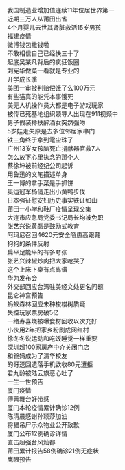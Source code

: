 我国制造业增加值连续11年位居世界第一  
近期三万人从莆田出省  
4个月婴儿去世其肾脏救活15岁男孩  
福建疫情  
微博钱包撒钱啦  
不敢相信自己已经快三十了  
起底吴某凡背后的疯狂饭圈  
刘宪华做菜一看就是专业的  
开学成长季  
美团一审被判赔偿饿了么100万元  
有些猫真的能凭本事饿死  
美无人机操作员大都是电子游戏玩家  
被传已死基地组织领导人出现在911视频中  
男子假装搀扶醉酒女突然强吻  
5岁娃走失原是去多位邻居家串门  
铁三角终于拿到雮尘珠了  
广州13岁女孩脑死亡捐献器官救7人  
怎么放下心里执念的那个人  
蔡徐坤被前经纪公司起诉  
用鲁迅的文笔描述单身  
王一博的拿手菜是手抓饼  
奥运冠军杨倩走出小黄鸭步伐  
日本强征慰安妇历史事实铁证如山  
莆田一小学和鞋厂疫情呈现交集  
大连市应急局党委书记局长均被免职  
张艺兴说黄磊是鼓励式教育  
阿玛尼召回4620元安全隐患高跟鞋  
狗狗的条件反射  
扁平足能平的有多夸张  
张艺兴辣椒炒肉把大家呛哭了  
这个上床下桌有点离谱  
华为发布会  
外交部回应台湾驻美经文处更名问题  
昆仑神宫预告  
蚂蚁森林回应未种梭梭树质疑  
失控玩家票房破5亿  
一绪寿喜烧被曝食材回收以次充好  
小伙用2年把家乡粉刷成网红村  
徐冬冬说运动和吃饭睡觉一样重要  
深圳超100家房产中介关闭门店  
和爸妈成为了清华校友  
的哥送回遗落手机欲收80元遭拒  
君九龄被陆云旗恶心吐了  
一生一世预告  
厦门疫情  
傅菁舞台好带感  
厦门本轮疫情累计确诊12例  
陈清晨感谢孙颖莎加油  
将猫吊尸示众物业公开致歉  
厦门公布12例确诊详情  
直击超强台风灿都  
莆田累计报告58例确诊21例无症状  
鹰眼预告  
